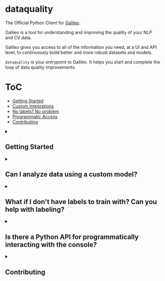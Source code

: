 # dataquality

The Official Python Client for [Galileo](https://rungalileo.io).

Galileo is a tool for understanding and improving the quality of your NLP and CV data.

Galileo gives you access to all of the information you need, at a UI and API level, to continuously build better and more robust datasets and models.

`dataquality` is your entrypoint to Galileo. It helps you start and complete the loop of data quality improvements.

# ToC
* [Getting Started](#getting-started)
* [Custom Integrations](#can-i-analyze-data-using-a-custom-model)
* [No labels? No problem](#what-if-i-dont-have-labels-to-train-with-can-you-help-with-labeling)
* [Programmatic Access](#is-there-a-python-api-for-programmatically-interacting-with-the-console)
* [Contributing](#contributing)


<details>
<summary><h2>Getting Started</h2></summary>

Install the package.
```sh
pip install dataquality
```

Create an account at [Galileo](https://console-url.rungalileo.io/sign-up)

Grab your [token](https://console-url.rungalileo.io/get-token)

Get your dataset and analyze it with `dq.auto`
(You will be prompted for your token here)
```python
import dataquality as dq

dq.auto(
    train_data="/path/to/train.csv",
    val_data="/path/to/val.csv",
    test_data="/path/to/test.csv",
    project_name="my_first_project",
    run_name="my_first_run",
)
```

☕️ Wait for Galileo to train your model and analyze the results.  
✨ A link to your run will be provided automatically

#### Pro tip: Set your token programmatically for automated workflows
By setting the token, you'll never be prompted to log in
```python
import dataquality as dq

config.token = 'MY-TOKEN'
```
For long-lived flows like CI/CD, see our docs on [environment variables](https://rungalileo.gitbook.io/galileo/python-library-api/environment-variables)

<details>
<summary><h3>What kinds of datasets can I analyze?</h3></summary>

Currently, you can analyze **Text Classification** and **NER**

If you want support for other kinds, [reach out!](https://github.com/rungalileo/dataquality/issues/new?assignees=ben-epstein&labels=enhancement&template=feature.md&title=%5BFEATURE%5D)
</details>

<details>
<summary><h3>Can I use auto with other data forms?</h3></summary>

`auto` params `train_data`, `val_data`, and `test_data` can also take as input pandas dataframes and huggingface dataframes!
</details>

<details>
<summary><h3>What if all my data is in huggingface?</h3></summary>

Use the `hf_data` param to point to a dataset in huggingface
```python
import dataquality as dq

dq.auto(hf_data="rungalileo/emotion")
```
</details>

<details>
<summary><h3>Anything else? Can I learn more?</h3></summary>

Run `help(dq.auto)` for more information on usage<br>
Check out our [docs](https://rungalileo.gitbook.io/galileo/getting-started/add-your-data-to-galileo/dq-auto) for the inspiration behind this methodology.
</details>
</details>


<details>
<summary><h2>Can I analyze data using a custom model?</h2></summary>

Yes! Check out our [full documentation](https://rungalileo.gitbook.io/galileo/getting-started/byom-bring-your-own-model) and [example notebooks](https://rungalileo.gitbook.io/galileo/example-notebooks) on how to integrate your own model with Galileo
</details>


<details>
<summary><h2>What if I don't have labels to train with? Can you help with labeling?</h2></summary>

We have an [app for that](https://github.com/rungalileo/bulk-labeling/)! Currently text classification only, but [reach out](https://github.com/rungalileo/bulk-labeling/issues/new?assignee=ben-epstein) if you want a new modality!<br>

This is currently in development, and not an official part of the Galileo product, but rather an open source tool for the community.

We've built a bulk-labeling tool (and hosted it on streamlit) to help you generate labels quickly using semantic embeddings and text search.

For more info on how it works and how to use it, check out the [open source repo](https://github.com/rungalileo/bulk-labeling/).
</details>


<details>
<summary><h2>Is there a Python API for programmatically interacting with the console?</h2></summary>

Yes! See our docs on [`dq.metrics`](https://rungalileo.gitbook.io/galileo/python-library-api/dq.metrics) to access things like overall metrics, your analyzed dataframe, and even your embeddings.
</details>

<details>
<summary><h2>Contributing</h2></summary>

Read our [contributing doc](./CONTRIBUTING.md)!

